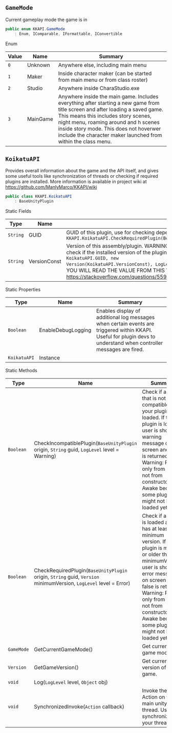 ## `GameMode`

Current gameplay mode the game is in
```csharp
public enum KKAPI.GameMode
    : Enum, IComparable, IFormattable, IConvertible

```

Enum

| Value | Name | Summary | 
| --- | --- | --- | 
| `0` | Unknown | Anywhere else, including main menu | 
| `1` | Maker | Inside character maker (can be started from main menu or from class roster) | 
| `2` | Studio | Anywhere inside CharaStudio.exe | 
| `3` | MainGame | Anywhere inside the main game.  Includes everything after starting a new game from title screen and after loading a saved game.  This means this includes story scenes, night menu, roaming around and h scenes inside story mode.  This does not hoverwer include the character maker launched from within the class menu. | 


## `KoikatuAPI`

Provides overall information about the game and the API itself, and gives some useful tools  like synchronization of threads or checking if required plugins are installed.  More information is available in project wiki at https://github.com/ManlyMarco/KKAPI/wiki
```csharp
public class KKAPI.KoikatuAPI
    : BaseUnityPlugin

```

Static Fields

| Type | Name | Summary | 
| --- | --- | --- | 
| `String` | GUID | GUID of this plugin, use for checking dependancies with `BepInEx.BepInDependency` and `KKAPI.KoikatuAPI.CheckRequiredPlugin(BepInEx.BaseUnityPlugin,System.String,System.Version,BepInEx.Logging.LogLevel)` | 
| `String` | VersionConst | Version of this assembly/plugin.  WARNING: This is a const field, therefore it will be copied to your assembly!  Use this field to check if the installed version of the plugin is up to date by doing this:  <code>KoikatuAPI.CheckRequiredPlugin(this, KoikatuAPI.GUID, new Version(KoikatuAPI.VersionConst), LogLevel.Warning)</code>  THIS VALUE WILL NOT BE READ FROM THE INSTALLED VERSION, YOU WILL READ THE VALUE FROM THIS VERSION THAT YOU COMPILE YOUR PLUGIN AGAINST!  More info: https://stackoverflow.com/questions/55984/what-is-the-difference-between-const-and-readonly | 


Static Properties

| Type | Name | Summary | 
| --- | --- | --- | 
| `Boolean` | EnableDebugLogging | Enables display of additional log messages when certain events are triggered within KKAPI.  Useful for plugin devs to understand when controller messages are fired. | 
| `KoikatuAPI` | Instance |  | 


Static Methods

| Type | Name | Summary | 
| --- | --- | --- | 
| `Boolean` | CheckIncompatiblePlugin(`BaseUnityPlugin` origin, `String` guid, `LogLevel` level = Warning) | Check if a plugin that is not compatible with your plugin is loaded.  If the plugin is loaded, user is shown a warning message on screen and true is returned.  Warning: Run only from Start, not from constructor or Awake because some plugins might not be loaded yet! | 
| `Boolean` | CheckRequiredPlugin(`BaseUnityPlugin` origin, `String` guid, `Version` minimumVersion, `LogLevel` level = Error) | Check if a plugin is loaded and has at least the minimum version.  If the plugin is missing or older than minimumVersion, user is shown an error message on screen and false is returned.  Warning: Run only from Start, not from constructor or Awake because some plugins might not be loaded yet! | 
| `GameMode` | GetCurrentGameMode() | Get current game mode. | 
| `Version` | GetGameVersion() | Get current version of the game. | 
| `void` | Log(`LogLevel` level, `Object` obj) |  | 
| `void` | SynchronizedInvoke(`Action` callback) | Invoke the Action on the main unity thread. Use to synchronize your threads. | 


